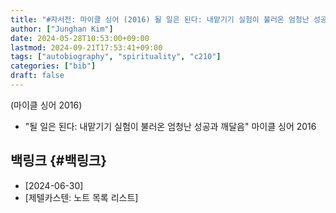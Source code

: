 ```yaml
---
title: "#자서전: 마이클 싱어 (2016) 될 일은 된다: 내맡기기 실험이 불러온 엄청난 성공과 깨달음"
author: ["Junghan Kim"]
date: 2024-05-28T10:53:00+09:00
lastmod: 2024-09-21T17:53:41+09:00
tags: ["autobiography", "spirituality", "c210"]
categories: ["bib"]
draft: false
---
```


(마이클 싱어 2016)

-   "될 일은 된다: 내맡기기 실험이 불러온 엄청난 성공과 깨달음" 마이클 싱어 2016


## 백링크 {#백링크}

-   [2024-06-30]
-   [제텔카스텐: 노트 목록 리스트]
